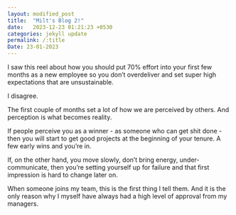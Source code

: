 ```yaml
---
layout: modified_post
title:  "Milt's Blog 2!"
date:   2023-12-23 01:21:23 +0530
categories: jekyll update
permalink: /:title
Date: 23-01-2023
---
```


I saw this reel about how you should put 70% effort into your first few months as a new employee so you don’t overdeliver and set super high expectations that are unsustainable.

I disagree.

The first couple of months set a lot of how we are perceived by others. And perception is what becomes reality.

If people perceive you as a winner - as someone who can get shit done - then you will start to get good projects at the beginning of your tenure. A few early wins and you’re in.

If, on the other hand, you move slowly, don’t bring energy, under-communicate, then you’re setting yourself up for failure and that first impression is hard to change later on.

When someone joins my team, this is the first thing I tell them. And it is the only reason why I myself have always had a high level of approval from my managers.